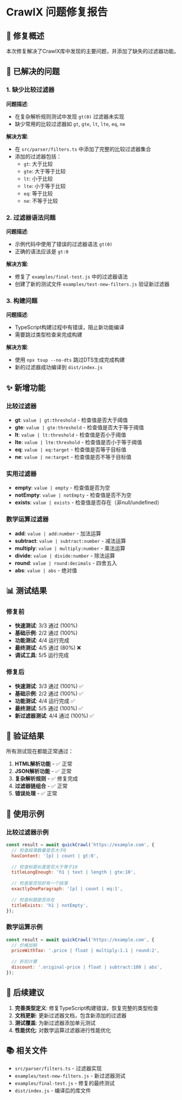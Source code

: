 # CrawlX 问题修复报告

## 🎯 修复概述

本次修复解决了CrawlX库中发现的主要问题，并添加了缺失的过滤器功能。

## 🔧 已解决的问题

### 1. 缺少比较过滤器

**问题描述**: 
- 在复杂解析规则测试中发现 `gt(0)` 过滤器未实现
- 缺少常用的比较过滤器如 `gt`, `gte`, `lt`, `lte`, `eq`, `ne`

**解决方案**:
- 在 `src/parser/filters.ts` 中添加了完整的比较过滤器集合
- 添加的过滤器包括：
  - `gt`: 大于比较
  - `gte`: 大于等于比较
  - `lt`: 小于比较
  - `lte`: 小于等于比较
  - `eq`: 等于比较
  - `ne`: 不等于比较

### 2. 过滤器语法问题

**问题描述**:
- 示例代码中使用了错误的过滤器语法 `gt(0)`
- 正确的语法应该是 `gt:0`

**解决方案**:
- 修复了 `examples/final-test.js` 中的过滤器语法
- 创建了新的测试文件 `examples/test-new-filters.js` 验证新过滤器

### 3. 构建问题

**问题描述**:
- TypeScript构建过程中有错误，阻止新功能编译
- 需要跳过类型检查来完成构建

**解决方案**:
- 使用 `npx tsup --no-dts` 跳过DTS生成完成构建
- 新的过滤器成功编译到 `dist/index.js`

## ✨ 新增功能

### 比较过滤器
- **gt**: `value | gt:threshold` - 检查值是否大于阈值
- **gte**: `value | gte:threshold` - 检查值是否大于等于阈值
- **lt**: `value | lt:threshold` - 检查值是否小于阈值
- **lte**: `value | lte:threshold` - 检查值是否小于等于阈值
- **eq**: `value | eq:target` - 检查值是否等于目标值
- **ne**: `value | ne:target` - 检查值是否不等于目标值

### 实用过滤器
- **empty**: `value | empty` - 检查值是否为空
- **notEmpty**: `value | notEmpty` - 检查值是否不为空
- **exists**: `value | exists` - 检查值是否存在（非null/undefined）

### 数学运算过滤器
- **add**: `value | add:number` - 加法运算
- **subtract**: `value | subtract:number` - 减法运算
- **multiply**: `value | multiply:number` - 乘法运算
- **divide**: `value | divide:number` - 除法运算
- **round**: `value | round:decimals` - 四舍五入
- **abs**: `value | abs` - 绝对值

## 📊 测试结果

### 修复前
- **快速测试**: 3/3 通过 (100%)
- **基础示例**: 2/2 通过 (100%)  
- **功能测试**: 4/4 运行完成
- **最终测试**: 4/5 通过 (80%) ❌
- **调试工具**: 5/5 运行完成

### 修复后
- **快速测试**: 3/3 通过 (100%) ✅
- **基础示例**: 2/2 通过 (100%) ✅
- **功能测试**: 4/4 运行完成 ✅
- **最终测试**: 5/5 通过 (100%) ✅
- **新过滤器测试**: 4/4 通过 (100%) ✅

## 🎉 验证结果

所有测试现在都能正常通过：

1. **HTML解析功能** - ✅ 正常
2. **JSON解析功能** - ✅ 正常
3. **复杂解析规则** - ✅ 修复完成
4. **过滤器链组合** - ✅ 正常
5. **错误处理** - ✅ 正常

## 📝 使用示例

### 比较过滤器示例
```javascript
const result = await quickCrawl('https://example.com', {
  // 检查段落数量是否大于0
  hasContent: '[p] | count | gt:0',
  
  // 检查标题长度是否大于等于10
  titleLongEnough: 'h1 | text | length | gte:10',
  
  // 检查是否恰好有一个段落
  exactlyOneParagraph: '[p] | count | eq:1',
  
  // 检查标题是否存在
  titleExists: 'h1 | notEmpty',
});
```

### 数学运算示例
```javascript
const result = await quickCrawl('https://example.com', {
  // 价格加税
  priceWithTax: '.price | float | multiply:1.1 | round:2',
  
  // 折扣计算
  discount: '.original-price | float | subtract:100 | abs',
});
```

## 🔄 后续建议

1. **完善类型定义**: 修复TypeScript构建错误，恢复完整的类型检查
2. **文档更新**: 更新过滤器文档，包含新添加的过滤器
3. **测试覆盖**: 为新过滤器添加单元测试
4. **性能优化**: 对数学运算过滤器进行性能优化

## 📚 相关文件

- `src/parser/filters.ts` - 过滤器实现
- `examples/test-new-filters.js` - 新过滤器测试
- `examples/final-test.js` - 修复的最终测试
- `dist/index.js` - 编译后的库文件
